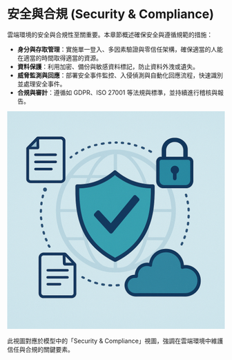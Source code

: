 # 安全與合規 (Security & Compliance)

雲端環境的安全與合規性至關重要。本章節概述確保安全與遵循規範的措施：

- **身分與存取管理**：實施單一登入、多因素驗證與零信任架構，確保適當的人能在適當的時間取得適當的資源。
- **資料保護**：利用加密、備份與敏感資料標記，防止資料外洩或遺失。
- **威脅監測與回應**：部署安全事件監控、入侵偵測與自動化回應流程，快速識別並處理安全事件。
- **合規與審計**：遵循如 GDPR、ISO 27001 等法規與標準，並持續進行稽核與報告。

![安全與合規示意圖](img/05_security_compliance.png)

此視圖對應於模型中的「Security & Compliance」視圖，強調在雲端環境中維護信任與合規的關鍵要素。
